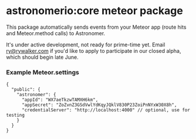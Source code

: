 # astronomerio:core meteor package

This package automatically sends events from your Meteor app (route hits and Meteor.method calls) to Astronomer. 

It's under active development, not ready for prime-time yet. Email ry@rywalker.com if you'd like to apply to participate in our closed alpha, which should begin late June.

### Example Meteor.settings
```
{
  "public": {
    "astronomer": {
      "appId": "WX7aeTkzwTAMXH6km",
      "appSecret": "ZoZvnZ3GSdVwlYdKqyJQklV830P23ZoiPnNYxW30X8h",
      "credentialServer": "http://localhost:4000" // optional, use for testing
    }
  }
}

```